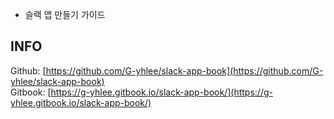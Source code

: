 
* 슬랙 앱 만들기 가이드

## INFO

Github: [https://github.com/G-yhlee/slack-app-book](https://github.com/G-yhlee/slack-app-book)  
Gitbook: [https://g-yhlee.gitbook.io/slack-app-book/](https://g-yhlee.gitbook.io/slack-app-book/)

